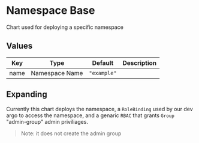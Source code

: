 # Namespace Base

Chart used for deploying a specific namespace

## Values

| Key | Type | Default | Description |
|-----|------|---------|-------------|
| name | Namespace Name | `"example"` |  |

## Expanding

Currently this chart deploys the namespace, a `RoleBinding` used by our dev argo to access the namespace, and a genaric `RBAC` that grants `Group` "admin-group" admin priviliages.

> Note: it does not create the admin group